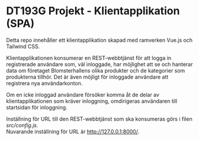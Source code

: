 # DT193G Projekt - Klientapplikation (SPA)
Detta repo innehåller ett klientapplikation skapad med ramverken Vue.js och Tailwind CSS.

Klientapplikationen konsumerar en REST-webbtjänst för att logga in registrerade användare som, väl inloggade, har möjlighet att se och hanterar data om företaget Blomsterhallens olika produkter och de kategorier som produkterna tillhör. Det är även möjligt för inloggade användare att registrera nya användarkonton. 

Om en icke inloggad användare försöker komma åt de delar av klientapplikationen som kräver inloggning, omdirigeras användaren till startsidan för inloggning.

Inställning för URL till den REST-webbtjänst som ska konsumeras görs i filen *src/config.js*.  
Nuvarande inställning för URL är http://127.0.0.1:8000/.